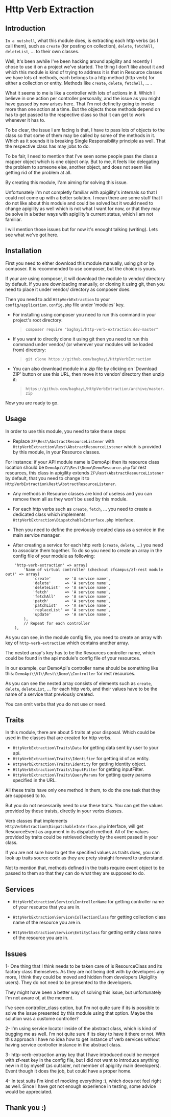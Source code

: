 Http Verb Extraction
=================


Introduction
---
`In a nutshell`, what this module does, is extracting each http verbs (as I call them), such as `create` (for posting on collection), `delete`, `fetchAll`, `deleteList`, ... to their own classes.

Well, It's been awhile I've been hacking around apigility and recently I chose to use it on a project we've started. The thing I don't like about it and which this module is kind of trying to address it is that in Resource classes we have lots of methods, each belongs to a http method (http verb) for either a collection or entity. Methods like `create`, `delete`, `fetchAll`, ... .

What it seems to me is like a controller with lots of actions in it. Which I believe in one action per controller personally, and the issue as you might have gussed by now arises here. That I'm not definelty going to invoke more than one action at a time. But the objects those methods depend on has to get passed to the respective class so that it can get to work whenever it has to.

To be clear, the issue I am facing is that, I have to pass lots of objects to the class so that some of them may be called by some of the methods in it. Which as it sounds it is breaking Single Responsibility principle as well. That the respective class has may jobs to do.

To be fair, I need to mention that I've seen some people pass the class a mapper object which is one object only. But to me, it feels like delegating the problem to someone else, another object, and does not seem like getting rid of the problem at all.

By creating this module, I'am aiming for solving this issue.

Unfortunately I'm not completly familiar with apigility's internals so that I could not come up with a better solution. I mean there are some stuff that I do not like about this module and could be solved but it would need to change apigility as well which is not what I want for now, or that they may be solve in a better ways with apigility's current status, which I am not familiar.

I will mention those issues but for now it's enought talking (writing). Lets see what we've got here.


Installation
---
First you need to either download this module manually, using git or by composer.
It is recommended to use composer, but the choice is yours.

If your are using composer, it will download the module to vendor/ directory by default.
If you are downloading manually, or cloning it using git, then you need to place it under vendor/ directory as composer does.

Then you need to add `HttpVerbExtraction` to your `config/application.config.php` file under 'modules' key.

+ For installing using composer you need to run this command in your project's root directory: 
    > `composer require "baghayi/http-verb-extraction:dev-master"`

+ If you want to directly clone it using git then you need to run this command under vendor/ (or wherever your modules will be loaded from) directory:
    > `git clone https://github.com/baghayi/HttpVerbExtraction`

+ You can also download module in a zip file by clicking on 'Download ZIP' button or use this URL, then move it to vendor/ directory then unzip it:
    > `https://github.com/baghayi/HttpVerbExtraction/archive/master.zip`

Now you are ready to go.

Usage
---
In order to use this module, you need to take these steps:

* Replace `ZF\Rest\AbstractResourceListener` with `HttpVerbExtraction\Rest\AbstractResourceListener` which is provided by this module, in your Resource classes.

For instance: if your API module name is DemoApi then its resource class location should be `DemoApi\V1\Rest\Demo\DemoResource.php` for rest resources, this class in apigility extends `ZF\Rest\AbstractResourceListener` by default, that you need to change it to `HttpVerbExtraction\Rest\AbstractResourceListener`.

* Any methods in Resource classes are kind of useless and you can remove them all as they won't be used by this module.

* For each http verbs such as `create`, `fetch`, ... you need to create a dedicated class which implements `HttpVerbExtraction\DispatchableInterface.php` interface.

* Then you need to define the previously created class as a service in the main service manager.

* After creating a service for each http verb (`create`, `delete`, ...) you need to associate them together. To do so you need to create an array in the config file of your module as following:

```
    'http-verb-extraction' => array(
        'Name of virtual controller (checkout zfcampus/zf-rest module out)' => array(
            'create'      => 'A service name',
            'delete'      => 'A service name',
            'deleteList'  => 'A service name',
            'fetch'       => 'A service name',
            'fetchAll'    => 'A service name',
            'patch'       => 'A service name',
            'patchList'   => 'A service name',
            'replaceList' => 'A service name',
            'update'      => 'A service name',
        ),
        // Repeat for each controller
    ),

```

As you can see, in the module config file, you need to create an array with key of `http-verb-extraction` which contains another array.

The nested array's key has to be the Resources controller name, which could be found in the api module's config file of your resources.

In our example, our DemoApi's controller name should be something like this: `DemoApi\\V1\\Rest\\Demo\\Controller` for rest resources.

As you can see the nested array consists of elements such as `create`, `delete`, `deleteList`, ... for each http verb, and their values have to be the name of a service that previously created.

You can omit verbs that you do not use or need.


Traits
---

In this module, there are about 5 traits at your disposal. Which could be used in the classes that are created for http verbs. 

* `HttpVerbExtraction\Traits\Data` for getting data sent by user to your api.
* `HttpVerbExtraction\Traits\Identifier` for getting id of an entity.
* `HttpVerbExtraction\Traits\Identity` for getting identity object.
* `HttpVerbExtraction\Traits\InputFilter` for getting inputFilter.
* `HttpVerbExtraction\Traits\QueryParams` for getting query params specified in the URL.

All these traits have only one method in them, to do the one task that they are supposed to to.

But you do not necessarily need to use these traits. You can get the values provided by these traists, directly in your verbs classes.

Verb classes that implements `HttpVerbExtraction\DispatchableInterface.php` interface, will get ResourceEvent as argument in its dispatch method. All of the values provided by traits could be retrieved directly by the event passed in your class.

If you are not sure how to get the specified values as traits does, you can look up traits source code as they are prety straight forward to understand.

Not to mention that, methods defined in the traits require event object to be passed to them so that they can do what they are supposed to do.

Services
---
* `HttpVerbExtraction\Service\ControllerName` for getting controller name of your resource that you are in.

* `HttpVerbExtraction\Service\CollectionClass` for getting collection class name of the resource you are in.

* `HttpVerbExtraction\Service\EntityClass` for getting entity class name of the resource you are in.


Issues
---
1- One thing that I think needs to be taken care of is ResourceClass and its factory class themselves.
As they are not being delt with by developers any more, I think they could be moved and hidden from developers (Apigility users). They do not need to be presented to the developers.

They might have been a better way of solving this issue, but unfortunately I'm not aware of, at the moment.

I've seen controller_class option, but I'm not quite sure if its is possible to solve the issue presented by this module using that option. Maybe the solution was a custome controller?

2- I'm using service locator inside of the abstract class, which is kind of bugging me as well.
I'm not quite sure if its okay to have it there or not. With this approach I have no idea how to get instance of verb services without having service controller instance in the abstract class.

3- http-verb-extraction array key that I have introduced could be merged with zf-rest key in the config file, but I did not want to introduce anything new in it by myself (as outsider, not member of apigility main developers). Event though it does the job, but could have a proper home.

4- In test suits I'm kind of mocking everything :), which does not feel right as well. Since I have got not enough experience in testing, some advice would be appreciated.

Thank you :)
---